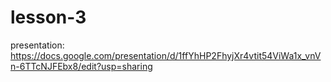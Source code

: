 # lesson-3

presentation: https://docs.google.com/presentation/d/1ffYhHP2FhyjXr4vtit54ViWa1x_vnVn-6TTcNJFEbx8/edit?usp=sharing
